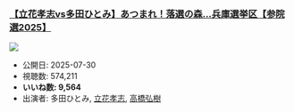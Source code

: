 ### [【立花孝志vs多田ひとみ】あつまれ！落選の森...兵庫選挙区【参院選2025】](https://www.youtube.com/watch?v=uUUID-M1SNM)
[![](https://img.youtube.com/vi/uUUID-M1SNM/sddefault.jpg)](https://www.youtube.com/watch?v=uUUID-M1SNM)
-   公開日: 2025-07-30
-   視聴数: 574,211
-   **いいね数: 9,564**
-   出演者: 多田ひとみ, [立花孝志](/rehacq_fan/people/立花孝志 "wikilink"), [高橋弘樹](/rehacq_fan/people/高橋弘樹 "wikilink")
